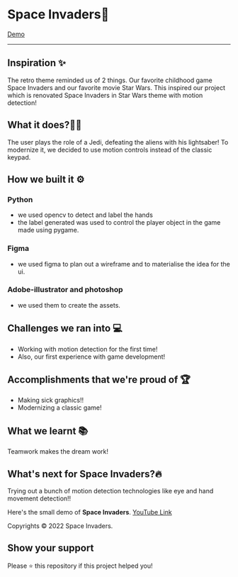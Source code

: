 # Space Invaders👾

[Demo](https://youtu.be/u7S0IbsrKB4)

---

## Inspiration ✨
The retro theme reminded us of 2 things. Our favorite childhood game Space Invaders and our favorite movie Star Wars. This inspired our project which is renovated Space Invaders in Star Wars theme with motion detection!

## What it does?👨‍💻
The user plays the role of a Jedi, defeating the aliens with his lightsaber! To modernize it, we decided to use motion controls instead of the classic keypad.
 
## How we built it ⚙️
### Python
 - we used opencv to detect and label the hands
 - the label generated was used to control the player object in the game made using pygame.
### Figma
 - we used figma to plan out a wireframe and to materialise the idea for the ui.
### Adobe-illustrator and photoshop
 - we used them to create the assets.

## Challenges we ran into 💻
- Working with motion detection for the first time!
-  Also, our first experience with game development!

## Accomplishments that we're proud of 🏆
- Making sick graphics!!
- Modernizing a classic game!

## What we learnt 📚
Teamwork makes the dream work!

## What's next for Space Invaders?🔥
Trying out a bunch of motion detection technologies like eye and hand movement detection!!

Here's the small demo of **Space Invaders**. [YouTube Link](https://youtu.be/E8uBVuOM_Bc)

Copyrights © 2022 Space Invaders. 

## Show your support

Please ⭐️ this repository if this project helped you!
